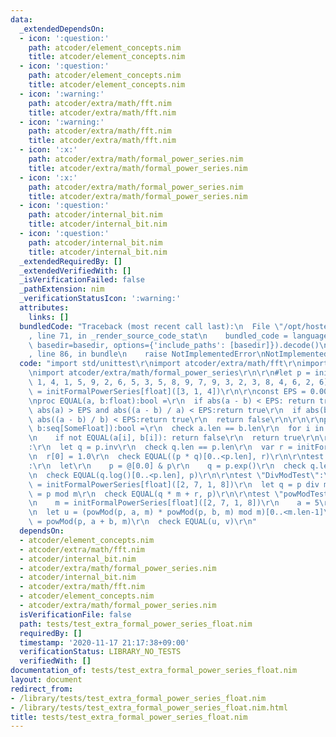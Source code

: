 ```yaml
---
data:
  _extendedDependsOn:
  - icon: ':question:'
    path: atcoder/element_concepts.nim
    title: atcoder/element_concepts.nim
  - icon: ':question:'
    path: atcoder/element_concepts.nim
    title: atcoder/element_concepts.nim
  - icon: ':warning:'
    path: atcoder/extra/math/fft.nim
    title: atcoder/extra/math/fft.nim
  - icon: ':warning:'
    path: atcoder/extra/math/fft.nim
    title: atcoder/extra/math/fft.nim
  - icon: ':x:'
    path: atcoder/extra/math/formal_power_series.nim
    title: atcoder/extra/math/formal_power_series.nim
  - icon: ':x:'
    path: atcoder/extra/math/formal_power_series.nim
    title: atcoder/extra/math/formal_power_series.nim
  - icon: ':question:'
    path: atcoder/internal_bit.nim
    title: atcoder/internal_bit.nim
  - icon: ':question:'
    path: atcoder/internal_bit.nim
    title: atcoder/internal_bit.nim
  _extendedRequiredBy: []
  _extendedVerifiedWith: []
  _isVerificationFailed: false
  _pathExtension: nim
  _verificationStatusIcon: ':warning:'
  attributes:
    links: []
  bundledCode: "Traceback (most recent call last):\n  File \"/opt/hostedtoolcache/Python/3.9.6/x64/lib/python3.9/site-packages/onlinejudge_verify/documentation/build.py\"\
    , line 71, in _render_source_code_stat\n    bundled_code = language.bundle(stat.path,\
    \ basedir=basedir, options={'include_paths': [basedir]}).decode()\n  File \"/opt/hostedtoolcache/Python/3.9.6/x64/lib/python3.9/site-packages/onlinejudge_verify/languages/nim.py\"\
    , line 86, in bundle\n    raise NotImplementedError\nNotImplementedError\n"
  code: "import std/unittest\r\nimport atcoder/extra/math/fft\r\nimport atcoder/element_concepts\r\
    \nimport atcoder/extra/math/formal_power_series\r\n\r\n#let p = initFormalPowerSeries[float]([3,\
    \ 1, 4, 1, 5, 9, 2, 6, 5, 3, 5, 8, 9, 7, 9, 3, 2, 3, 8, 4, 6, 2, 6])\r\nlet p\
    \ = initFormalPowerSeries[float]([3, 1, 4])\r\n\r\nconst EPS = 0.0000001\r\n\r\
    \nproc EQUAL(a, b:float):bool =\r\n  if abs(a - b) < EPS: return true\r\n  if\
    \ abs(a) > EPS and abs((a - b) / a) < EPS:return true\r\n  if abs(b) > EPS and\
    \ abs((a - b) / b) < EPS:return true\r\n  return false\r\n\r\n\r\nproc EQUAL(a,\
    \ b:seq[SomeFloat]):bool =\r\n  check a.len == b.len\r\n  for i in 0..<a.len:\r\
    \n    if not EQUAL(a[i], b[i]): return false\r\n  return true\r\n\r\ntest \"InvTest\"\
    :\r\n  let q = p.inv\r\n  check q.len == p.len\r\n  var r = initFormalPowerSeries[float](p.len)\r\
    \n  r[0] = 1.0\r\n  check EQUAL((p * q)[0..<p.len], r)\r\n\r\ntest \"ExpTest\"\
    :\r\n  let\r\n    p = @[0.0] & p\r\n    q = p.exp()\r\n  check q.len == p.len\r\
    \n  check EQUAL(q.log()[0..<p.len], p)\r\n\r\ntest \"DivModTest\":\r\n  let m\
    \ = initFormalPowerSeries[float]([2, 7, 1, 8])\r\n  let q = p div m\r\n  let r\
    \ = p mod m\r\n  check EQUAL(q * m + r, p)\r\n\r\ntest \"powModTest\":\r\n  let\r\
    \n    m = initFormalPowerSeries[float]([2, 7, 1, 8])\r\n    a = 5\r\n    b = 6\r\
    \n  let u = (powMod(p, a, m) * powMod(p, b, m) mod m)[0..<m.len-1]\r\n  let v\
    \ = powMod(p, a + b, m)\r\n  check EQUAL(u, v)\r\n"
  dependsOn:
  - atcoder/element_concepts.nim
  - atcoder/extra/math/fft.nim
  - atcoder/internal_bit.nim
  - atcoder/extra/math/formal_power_series.nim
  - atcoder/internal_bit.nim
  - atcoder/extra/math/fft.nim
  - atcoder/element_concepts.nim
  - atcoder/extra/math/formal_power_series.nim
  isVerificationFile: false
  path: tests/test_extra_formal_power_series_float.nim
  requiredBy: []
  timestamp: '2020-11-17 21:17:38+09:00'
  verificationStatus: LIBRARY_NO_TESTS
  verifiedWith: []
documentation_of: tests/test_extra_formal_power_series_float.nim
layout: document
redirect_from:
- /library/tests/test_extra_formal_power_series_float.nim
- /library/tests/test_extra_formal_power_series_float.nim.html
title: tests/test_extra_formal_power_series_float.nim
---
```


